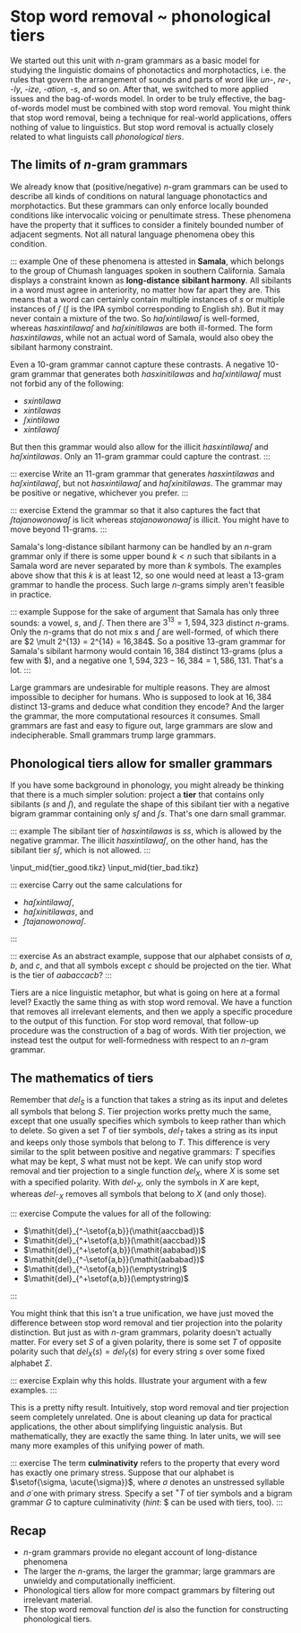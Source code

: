 # Stop word removal ~ phonological tiers

We started out this unit with $n$-gram grammars as a basic model for studying the linguistic domains of phonotactics and morphotactics, i.e. the rules that govern the arrangement of sounds and parts of word like *un-*, *re-*, *-ly*, *-ize*, *-ation*, *-s*, and so on.
After that, we switched to more applied issues and the bag-of-words model.
In order to be truly effective, the bag-of-words model must be combined with stop word removal.
You might think that stop word removal, being a technique for real-world applications, offers nothing of value to linguistics.
But stop word removal is actually closely related to what linguists call *phonological tiers*.

## The limits of $n$-gram grammars

We already know that (positive/negative) $n$-gram grammars can be used to describe all kinds of conditions on natural language phonotactics and morphotactics.
But these grammars can only enforce locally bounded conditions like intervocalic voicing or penultimate stress.
These phenomena have the property that it suffices to consider a finitely bounded number of adjacent segments.
Not all natural language phenomena obey this condition.

::: example
One of these phenomena is attested in **Samala**, which belongs to the group of Chumash languages spoken in southern California.
Samala displays a constraint known as **long-distance sibilant harmony**.
All sibilants in a word must agree in anteriority, no matter how far apart they are.
This means that a word can certainly contain multiple instances of *s* or multiple instances of *ʃ* (ʃ is the IPA symbol corresponding to English *sh*).
But it may never contain a mixture of the two.
So *haʃxintilawaʃ* is well-formed, whereas *hasxintilawaʃ* and *haʃxinitilawas* are both ill-formed.
The form *hasxintilawas*, while not an actual word of Samala, would also obey the sibilant harmony constraint.


Even a 10-gram grammar cannot capture these contrasts.
A negative 10-gram grammar that generates both *hasxinitilawas* and *haʃxintilawaʃ* must not forbid any of the following:


- *sxintilawa*
- *xintilawas*
- *ʃxintilawa*
- *xintilawaʃ*


But then this grammar would also allow for the illicit *hasxintilawaʃ* and *haʃxintilawas*.
Only an 11-gram grammar could capture the contrast.
:::

::: exercise
Write an 11-gram grammar that generates *hasxintilawas* and *haʃxintilawaʃ*, but not *hasxintilawaʃ* and *haʃxinitilawas*.
The grammar may be positive or negative, whichever you prefer.
:::

::: exercise
Extend the grammar so that it also captures the fact that *ʃtajanowonowaʃ* is licit whereas *stajanowonowaʃ* is illicit.
You might have to move beyond 11-grams.
:::

Samala's long-distance sibilant harmony can be handled by an $n$-gram grammar only if there is some upper bound $k < n$ such that sibilants in a Samala word are never separated by more than $k$ symbols.
The examples above show that this $k$ is at least 12, so one would need at least a 13-gram grammar to handle the process.
Such large $n$-grams simply aren't feasible in practice.

::: example
Suppose for the sake of argument that Samala has only three sounds: a vowel, *s*, and *ʃ*.
Then there are $3^{13} = 1,594,323$ distinct $n$-grams.
Only the $n$-grams that do not mix *s* and *ʃ* are well-formed, of which there are $2 \mult 2^{13} = 2^{14} = 16,384$.
So a positive 13-gram grammar for Samala's sibilant harmony would contain $16,384$ distinct 13-grams (plus a few with \$), and a negative one $1,594,323 - 16,384 = 1,586,131$.
That's a lot.
:::

Large grammars are undesirable for multiple reasons.
They are almost impossible to decipher for humans.
Who is supposed to look at $16,384$ distinct 13-grams and deduce what condition they encode?
And the larger the grammar, the more computational resources it consumes.
Small grammars are fast and easy to figure out, large grammars are slow and indecipherable.
Small grammars trump large grammars.


## Phonological tiers allow for smaller grammars

If you have some background in phonology, you might already be thinking that there is a much simpler solution: project a **tier** that contains only sibilants (*s* and *ʃ*), and regulate the shape of this sibilant tier with a negative bigram grammar containing only *sʃ* and *ʃs*.
That's one darn small grammar.

::: example
The sibilant tier of *hasxintilawas* is *ss*, which is allowed by the negative grammar.
The illicit *hasxintilawaʃ*, on the other hand, has the sibilant tier *sʃ*, which is not allowed.
:::

\input_mid{tier_good.tikz}
\input_mid{tier_bad.tikz}

::: exercise
Carry out the same calculations for


- *haʃxintilawaʃ*,
- *haʃxinitilawas*, and
- *ʃtajanowonowaʃ*.

:::

::: exercise
As an abstract example, suppose that our alphabet consists of $a$, $b$, and $c$, and that all symbols except $c$ should be projected on the tier.
What is the tier of $\mathit{aabaccacb}$?
:::

Tiers are a nice linguistic metaphor, but what is going on here at a formal level?
Exactly the same thing as with stop word removal.
We have a function that removes all irrelevant elements, and then we apply a specific procedure to the output of this function.
For stop word removal, that follow-up procedure was the construction of a bag of words.
With tier projection, we instead test the output for well-formedness with respect to an $n$-gram grammar.

## The mathematics of tiers

Remember that $\mathit{del}_S$ is a function that takes a string as its input and deletes all symbols that belong $S$.
Tier projection works pretty much the same, except that one usually specifies which symbols to keep rather than which to delete.
So given a set $T$ of tier symbols, $\mathit{del}_T$ takes a string as its input and keeps only those symbols that belong to $T$.
This difference is very similar to the split between positive and negative grammars: $T$ specifies what may be kept, $S$ what must not be kept.
We can unify stop word removal and tier projection to a single function $\mathit{del}_X$, where $X$ is some set with a specified polarity.
With $\mathit{del}_{^+X}$, only the symbols in $X$ are kept, whereas $\mathit{del}_{^-X}$ removes all symbols that belong to $X$ (and only those).

::: exercise
Compute the values for all of the following:


- $\mathit{del}_{^-\setof{a,b}}(\mathit{aaccbad})$
- $\mathit{del}_{^+\setof{a,b}}(\mathit{aaccbad})$
- $\mathit{del}_{^+\setof{a,b}}(\mathit{aababad})$
- $\mathit{del}_{^-\setof{a,b}}(\mathit{aababad})$
- $\mathit{del}_{^-\setof{a,b}}(\emptystring)$
- $\mathit{del}_{^+\setof{a,b}}(\emptystring)$

:::

You might think that this isn't a true unification, we have just moved the difference between stop word removal and tier projection into the polarity distinction.
But just as with $n$-gram grammars, polarity doesn't actually matter.
For every set $S$ of a given polarity, there is some set $T$ of opposite polarity such that $\mathit{del}_X(s) = \mathit{del}_Y(s)$ for every string $s$ over some fixed alphabet $\Sigma$.

::: exercise
Explain why this holds.
Illustrate your argument with a few examples.
:::

This is a pretty nifty result.
Intuitively, stop word removal and tier projection seem completely unrelated.
One is about cleaning up data for practical applications, the other about simplifying linguistic analysis.
But mathematically, they are exactly the same thing.
In later units, we will see many more examples of this unifying power of math.

::: exercise
The term **culminativity** refers to the property that every word has exactly one primary stress.
Suppose that our alphabet is $\setof{\sigma, \acute{\sigma}}$, where $\sigma$ denotes an unstressed syllable and $\acute{\sigma}$ one with primary stress.
Specify a set $^+T$ of tier symbols and a bigram grammar $G$ to capture culminativity (*hint*: \$ can be used with tiers, too).
:::

## Recap

- $n$-gram grammars provide no elegant account of long-distance phenomena
- The larger the $n$-grams, the larger the grammar; large grammars are unwieldy and computationally inefficient.
- Phonological tiers allow for more compact grammars by filtering out irrelevant material.
- The stop word removal function $\mathit{del}$ is also the function for constructing phonological tiers.
